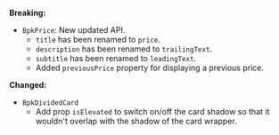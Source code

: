 **Breaking:**

- `BpkPrice`: New updated API.
  - `title` has been renamed to `price`.
  - `description` has been renamed to `trailingText`.
  - `subtitle` has been renamed to `leadingText`.
  - Added `previousPrice` property for displaying a previous price.

**Changed:**
  - `BpkDividedCard`
    - Add prop `isElevated` to switch on/off the card shadow so that it wouldn't overlap with the shadow of the card wrapper.
